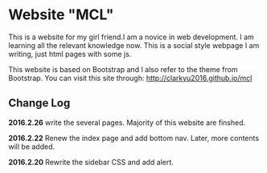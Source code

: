 # Website "MCL"


This is a website for my girl friend.I am a novice in web development.  I am learning all the relevant knowledge now. This is a social style webpage I am writing, just html pages with some js.

This website is based on Bootstrap and I also refer to the theme from Bootstrap. You can visit this site through: http://clarkyu2016.github.io/mcl







Change Log
-------------
**2016.2.26**
write the several pages. Majority of this website are finshed.

**2016.2.22**
Renew the index page and add bottom nav.
Later, more contents will be added.

**2016.2.20**
Rewrite the sidebar CSS and add alert.




